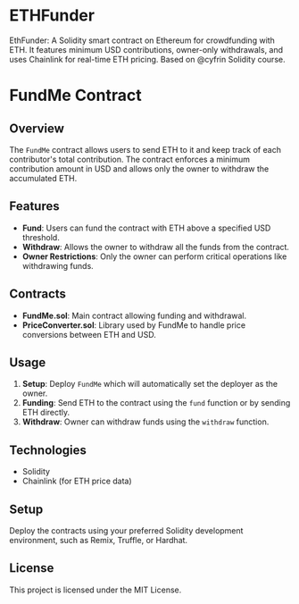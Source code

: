 # ETHFunder
EthFunder: A Solidity smart contract on Ethereum for crowdfunding with ETH. It features minimum USD contributions, owner-only withdrawals, and uses Chainlink for real-time ETH pricing. Based on @cyfrin Solidity course.

# FundMe Contract

## Overview
The `FundMe` contract allows users to send ETH to it and keep track of each contributor's total contribution. The contract enforces a minimum contribution amount in USD and allows only the owner to withdraw the accumulated ETH.

## Features
- **Fund**: Users can fund the contract with ETH above a specified USD threshold.
- **Withdraw**: Allows the owner to withdraw all the funds from the contract.
- **Owner Restrictions**: Only the owner can perform critical operations like withdrawing funds.

## Contracts
- **FundMe.sol**: Main contract allowing funding and withdrawal.
- **PriceConverter.sol**: Library used by FundMe to handle price conversions between ETH and USD.

## Usage
1. **Setup**: Deploy `FundMe` which will automatically set the deployer as the owner.
2. **Funding**: Send ETH to the contract using the `fund` function or by sending ETH directly.
3. **Withdraw**: Owner can withdraw funds using the `withdraw` function.

## Technologies
- Solidity
- Chainlink (for ETH price data)

## Setup
Deploy the contracts using your preferred Solidity development environment, such as Remix, Truffle, or Hardhat.

## License
This project is licensed under the MIT License.
